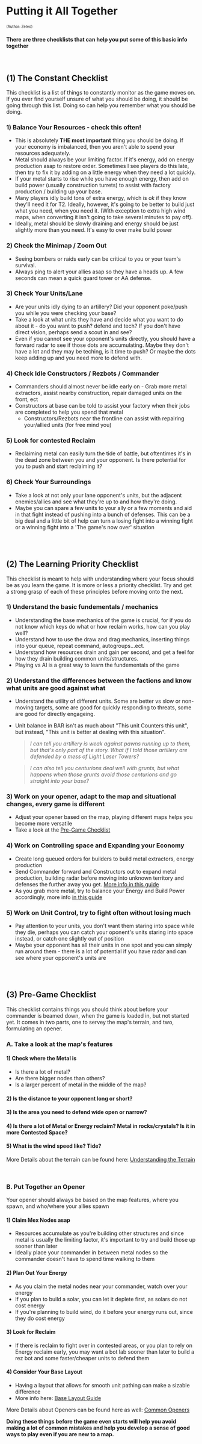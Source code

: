 [Comment]: <> (Started pulling this a part, but haven't fully yet)

# Putting it All Together
<sup><sup>(Author: Zeteo)</sup></sup>

#### There are three checklists that can help you put some of this basic info together

<br>

## (1) The Constant Checklist

This checklist is a list of things to constantly monitor as the game moves on. If you ever find yourself unsure of what you should be doing, it should be going through this list. Doing so can help you remember what you should be doing.

### 1) **Balance Your Resources - check this often!**

- This is absolutely **THE most important** thing you should be doing. If your economy is imbalanced, then you aren't able to spend your resources adequately.
- Metal should always be your limiting factor. If it's energy, add on energy production asap to restore order. Sometimes I see players do this late, then try to fix it by adding on a little energy when they need a lot quickly.
- If your metal starts to rise while you have enough energy, then add on build power (usually construction turrets) to assist with factory production / building up your base.
- Many players idly build tons of extra energy, which is *ok* if they know they'll need it for T2. Ideally, however, it's going to be better to build just what you need, when you need it. (With exception to extra high wind maps, when converting it isn't going to take several minutes to pay off).
- Ideally, metal should be slowly draining and energy should be just slightly more than you need. It's easy to over make build power

### 2) **Check the Minimap / Zoom Out**
- Seeing bombers or raids early can be critical to you or your team's survival.
- Always ping to alert your allies asap so they have a heads up. A few seconds can mean a quick guard tower or AA defense.

 
### 3) **Check Your Units/Lane**
- Are your units idly dying to an artillery? Did your opponent poke/push you while you were checking your base?
- Take a look at what units they have and decide what you want to do about it - do you want to push? defend and tech? If you don't have direct vision, perhaps send a scout in and see?
- Even if you cannot see your opponent's units directly, you should have a forward radar to see if those dots are accumulating. Maybe they don't have a lot and they may be teching, is it time to push? Or maybe the dots keep adding up and you need more to defend with.

### 4) **Check Idle Constructors / Rezbots / Commander**
- Commanders should almost never be idle early on - Grab more metal extractors, assist nearby construction, repair damaged units on the front, ect
- Constructors at base can be told to assist your factory when their jobs are completed to help you spend that metal
  - Constructors/Rezbots near the frontline can assist with repairing your/allied units (for free mind you)

### 5) **Look for contested Reclaim**
- Reclaiming metal can easily turn the tide of battle, but oftentimes it's in the dead zone between you and your opponent. Is there potential for you to push and start reclaiming it?

### 6) **Check Your Surroundings**
- Take a look at not only your lane opponent's units, but the adjacent enemies/allies and see what they're up to and how they're doing.
- Maybe you can spare a few units to your ally or a few moments and aid in that fight instead of pushing into a bunch of defenses. This can be a big deal and a little bit of help can turn a losing fight into a winning fight or a winning fight into a 'The game's now over' situation




<br><br>

## (2) The Learning Priority Checklist

This checklist is meant to help with understanding where your focus should be as you learn the game. It is more or less a priority checklist. Try and get a strong grasp of each of these principles before moving onto the next.

### 1) **Understand the basic fundementals / mechanics**
- Understanding the base mechanics of the game is crucial, for if you do not know which keys do what or how reclaim works, how can you play well?
- Understand how to use the draw and drag mechanics, inserting things into your queue, repeat command, autogroups...ect.
- Understand how resources drain and gain per second, and get a feel for how they drain building common units/structures.
- Playing vs AI is a great way to learn the fundementals of the game

### 2) **Understand the differences between the factions and know what units are good against what**
- Understand the utility of different units. Some are better vs slow or non-moving targets, some are good for quickly responding to threats, some are good for directly engageing.
- Unit balance in BAR isn't as much about "This unit Counters this unit", but instead, "This unit is better at dealing with this situation".


	> *I can tell you artillery is weak against pawns running up to them, but that's only part of the story. What if I told those artillery are defended by a mess of Light Laser Towers?*

	> *I can also tell you centurions deal well with grunts, but what happens when those grunts avoid those centurions and go straight into your base?*

### 3) **Work on your opener, adapt to the map and situational changes, every game is different**
- Adjust your opener based on the map, playing different maps helps you become more versatile
- Take a look at the [Pre-Game Checklist](https://github.com/Zete0/Mentor-Guides/blob/main/Basics/9%20Putting%20It%20All%20Together.md#2-pre-game-checklist)

### 4) **Work on Controlling space and Expanding your Economy**
- Create long queued orders for builders to build metal extractors, energy production 
- Send Commander forward and Constructors out to expand metal production, building radar before moving into unknown territory and defenses the further away you get. [More info in this guide](https://github.com/Zete0/Mentor-Guides/blob/main/Basics/2%20Controlling%20Space.md)
- As you grab more metal, try to balance your Energy and Build Power accordingly, more info [in this guide](https://github.com/Zete0/Mentor-Guides/blob/main/Starter/Economy%20Fundementals.md#balancing-economy-is-first-step-to-victory)

### 5) **Work on Unit Control, try to fight often without losing much**
- Pay attention to your units, you don't want them staring into space while they die, perhaps you can catch your oponent's units staring into space instead, or catch one slightly out of position
- Maybe your opponent has all their units in one spot and you can simply run around them - there is a lot of potential if you have radar and can see where your opponent's units are




<br><br>

## (3) Pre-Game Checklist

This checklist contains things you should think about before your commander is beamed down, when the game is loaded in, but not started yet. It comes in two parts, one to servey the map's terrain, and two, formulating an opener.

### __A. Take a look at the map's features__

#### 1) **Check where the Metal is**
- Is there a lot of metal?
- Are there bigger nodes than others?
- Is a larger percent of metal in the middle of the map?
	  
#### 2) **Is the distance to your opponent long or short?**
   
#### 3) **Is the area you need to defend wide open or narrow?**
   
#### 4) **Is there a lot of Metal or Energy reclaim? Metal in rocks/crystals? Is it in more Contested Space?**
   
#### 5) **What is the wind speed like? Tide?**

More Details about the terrain can be found here: [Understanding the Terrain](https://github.com/Zete0/Mentor-Guides/blob/main/Basics/5%20Understanding%20the%20Terrain.md)

<br>

### B. Put Together an Opener

Your opener should always be based on the map features, where you spawn, and who/where your allies spawn

#### 1) Claim Mex Nodes asap
- Resources accumulate as you're building other structures and since metal is usually the limiting factor, it's important to try and build those up sooner than later
- Ideally place your commander in between metal nodes so the commander doesn't have to spend time walking to them
#### 2) Plan Out Your Energy
- As you claim the metal nodes near your commander, watch over your energy
- If you plan to build a solar, you can let it deplete first, as solars do not cost energy
- If you're planning to build wind, do it before your energy runs out, since they do cost energy
#### 3) Look for Reclaim
- If there is reclaim to fight over in contested areas, or you plan to rely on Energy reclaim early, you may want a bot lab sooner than later to build a rez bot and some faster/cheaper units to defend them
#### 4) Consider Your Base Layout 
- Having a layout that allows for smooth unit pathing can make a sizable difference
- More info here: [Base Layout Guide](https://github.com/Zete0/Mentor-Guides/blob/main/Basics/3%20Base%20Layout.md)

More Details about Openers can be found here as well: [Common Openers](https://github.com/Zete0/Mentor-Guides/blob/main/Basics/1%20Common%20Openers.md)

**Doing these things before the game even starts will help you avoid making a lot of common mistakes and help you develop a sense of good ways to play even if you are new to a map.**








